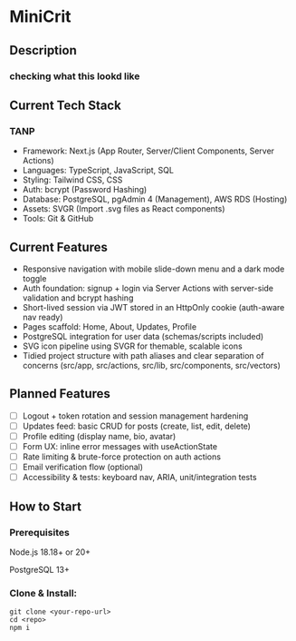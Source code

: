 # MiniCrit

## Description

### checking what this lookd like

## Current Tech Stack
### TANP
* Framework: Next.js (App Router, Server/Client Components, Server Actions)
* Languages: TypeScript, JavaScript, SQL
* Styling: Tailwind CSS, CSS
* Auth: bcrypt (Password Hashing)
* Database: PostgreSQL, pgAdmin 4 (Management), AWS RDS (Hosting)
* Assets: SVGR (Import .svg files as React components)
* Tools: Git & GitHub

## Current Features
* Responsive navigation with mobile slide-down menu and a dark mode toggle
* Auth foundation: signup + login via Server Actions with server-side validation and bcrypt hashing
* Short-lived session via JWT stored in an HttpOnly cookie (auth-aware nav ready)
* Pages scaffold: Home, About, Updates, Profile
* PostgreSQL integration for user data (schemas/scripts included)
* SVG icon pipeline using SVGR for themable, scalable icons
* Tidied project structure with path aliases and clear separation of concerns (src/app, src/actions, src/lib, src/components, src/vectors)

## Planned Features
- [ ] Logout + token rotation and session management hardening
- [ ] Updates feed: basic CRUD for posts (create, list, edit, delete)
- [ ] Profile editing (display name, bio, avatar)
- [ ] Form UX: inline error messages with useActionState
- [ ] Rate limiting & brute-force protection on auth actions
- [ ] Email verification flow (optional)
- [ ] Accessibility & tests: keyboard nav, ARIA, unit/integration tests

## How to Start

### Prerequisites

Node.js 18.18+ or 20+

PostgreSQL 13+

### Clone & Install:
```
git clone <your-repo-url>
cd <repo>
npm i
```